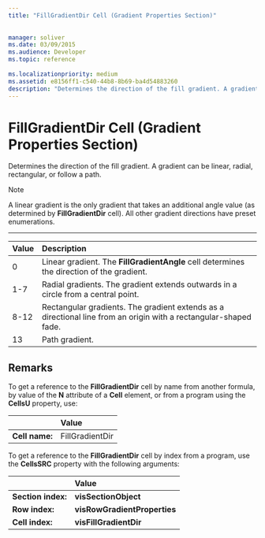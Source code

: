 ```yaml
---
title: "FillGradientDir Cell (Gradient Properties Section)"
 
 
manager: soliver
ms.date: 03/09/2015
ms.audience: Developer
ms.topic: reference
 
ms.localizationpriority: medium
ms.assetid: e8156ff1-c540-44b8-8b69-ba4d54883260
description: "Determines the direction of the fill gradient. A gradient can be linear, radial, rectangular, or follow a path."
---
```


# FillGradientDir Cell (Gradient Properties Section)

Determines the direction of the fill gradient. A gradient can be linear, radial, rectangular, or follow a path. 
  
> [!NOTE]
> A linear gradient is the only gradient that takes an additional angle value (as determined by **FillGradientDir** cell). All other gradient directions have preset enumerations. 
  
****

|**Value**|**Description**|
|:-----|:-----|
|0  <br/> |Linear gradient. The **FillGradientAngle** cell determines the direction of the gradient. |
|1-7  <br/> |Radial gradients. The gradient extends outwards in a circle from a central point. |
|8-12  <br/> |Rectangular gradients. The gradient extends as a directional line from an origin with a rectangular-shaped fade. |
|13  <br/> |Path gradient. |
   
## Remarks

To get a reference to the **FillGradientDir** cell by name from another formula, by value of the **N** attribute of a **Cell** element, or from a program using the **CellsU** property, use: 
  
||Value |
|:-----|:-----|
| **Cell name:**  <br/> | FillGradientDir  <br/> |
   
To get a reference to the **FillGradientDir** cell by index from a program, use the **CellsSRC** property with the following arguments: 
  
||Value |
|:-----|:-----|
| **Section index:**  <br/> |**visSectionObject** <br/> |
| **Row index:**  <br/> |**visRowGradientProperties** <br/> |
| **Cell index:**  <br/> |**visFillGradientDir** <br/> |
   

